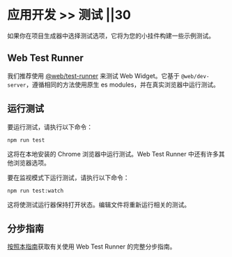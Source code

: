 # 应用开发 >> 测试 ||30

如果你在项目生成器中选择测试选项，它将为您的小挂件构建一些示例测试。

## Web Test Runner

我们推荐使用 [@web/test-runner](https://modern-web.dev/docs/test-runner/overview/) 来测试 Web Widget。它基于 `@web/dev-server`，遵循相同的方法使用原生 es modules，并在真实浏览器中运行测试。

## 运行测试

要运行测试，请执行以下命令：

```
npm run test
```

这将在本地安装的 Chrome 浏览器中运行测试。Web Test Runner 中还有许多其他浏览器选项。

要在监视模式下运行测试，请执行以下命令：

```
npm run test:watch
```

这将使测试运行器保持打开状态。编辑文件将重新运行相关的测试。

## 分步指南

[按照本指南](https://modern-web.dev/guides/test-runner/getting-started/)获取有关使用 Web Test Runner 的完整分步指南。